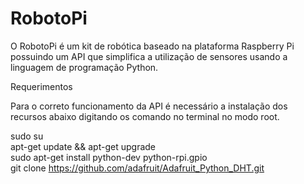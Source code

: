 # RobotoPi

O RobotoPi é um kit de robótica baseado na plataforma Raspberry Pi possuindo um API que simplifica a utilização de sensores usando a linguagem de programação Python.

Requerimentos <br/>

Para o correto funcionamento da API é necessário a instalação dos recursos abaixo digitando os comando no terminal no modo root.

sudo su <br/>
apt-get update && apt-get upgrade <br/>
sudo apt-get install python-dev python-rpi.gpio <br/>
git clone https://github.com/adafruit/Adafruit_Python_DHT.git <br/>
